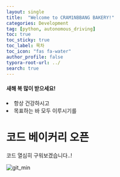 ```yaml
---
layout: single
title:  "Welcome to CRAM1NBBANG BAKERY!"
categories: Development
tag: [python, autonomous_driving]
toc: true
toc_sticky: true
toc_label: 목차
toc_icon: "fas fa-water"
author_profile: false
typora-root-url: ../
search: true
---
```


<div class ="notice">
<h4> 새해 복 많이 받으세요!</h4>
<u1>
    <li> 항상 건강하시고</li>
    <li> 목표하는 바 모두 이루시기를 </li>
</u1>
</div>

<!-- [CREAMSOOO](https://google.com){: .btn .btn--danger} -->



# 코드 베이커리 오픈
코드 열심히 구워보겠습니다..!

<!-- ```python
import random

secret_number = random.randint(1, 100)

while True:
    guess = int(input("Guess the number between 1 and 100: "))

    if guess == secret_number:
        print("Congratulations! You guessed the number!")
        break
    elif guess < secret_number:
        print("Too low! Try again.")
    else:
        print("Too high! Try again.")
``` -->


![git_min](/images/2025-01-30-first/git_min.jpg)
